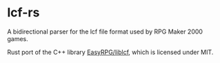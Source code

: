 # lcf-rs
A bidirectional parser for the lcf file format used by RPG Maker 2000 games.

Rust port of the C++ library [EasyRPG/liblcf](https://github.com/EasyRPG/liblcf), which is licensed under MIT.
